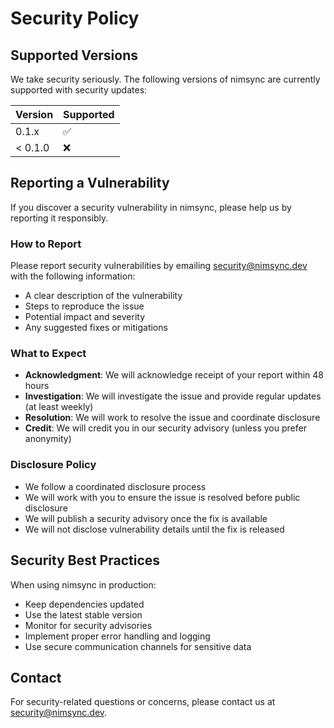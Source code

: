 # Security Policy

## Supported Versions

We take security seriously. The following versions of nimsync are currently supported with security updates:

| Version | Supported          |
| ------- | ------------------ |
| 0.1.x   | :white_check_mark: |
| < 0.1.0 | :x:                |

## Reporting a Vulnerability

If you discover a security vulnerability in nimsync, please help us by reporting it responsibly.

### How to Report

Please report security vulnerabilities by emailing [security@nimsync.dev](mailto:security@nimsync.dev) with the following information:

- A clear description of the vulnerability
- Steps to reproduce the issue
- Potential impact and severity
- Any suggested fixes or mitigations

### What to Expect

- **Acknowledgment**: We will acknowledge receipt of your report within 48 hours
- **Investigation**: We will investigate the issue and provide regular updates (at least weekly)
- **Resolution**: We will work to resolve the issue and coordinate disclosure
- **Credit**: We will credit you in our security advisory (unless you prefer anonymity)

### Disclosure Policy

- We follow a coordinated disclosure process
- We will work with you to ensure the issue is resolved before public disclosure
- We will publish a security advisory once the fix is available
- We will not disclose vulnerability details until the fix is released

## Security Best Practices

When using nimsync in production:

- Keep dependencies updated
- Use the latest stable version
- Monitor for security advisories
- Implement proper error handling and logging
- Use secure communication channels for sensitive data

## Contact

For security-related questions or concerns, please contact us at [security@nimsync.dev](mailto:security@nimsync.dev).